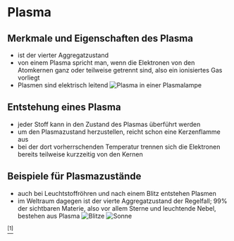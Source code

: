 # Plasma
## Merkmale und Eigenschaften des Plasma
- ist der vierter Aggregatzustand
- von einem Plasma spricht man, wenn die Elektronen von den Atomkernen ganz oder teilweise getrennt sind, also ein ionisiertes Gas vorliegt
- Plasmen sind elektrisch leitend
![Plasma in einer Plasmalampe](https://upload.wikimedia.org/wikipedia/commons/thumb/8/89/Plasma-lamp.jpg/220px-Plasma-lamp.jpg)
## Entstehung eines Plasma
- jeder Stoff kann in den Zustand des Plasmas überführt werden
- um den Plasmazustand herzustellen, reicht schon eine Kerzenflamme aus
- bei der dort vorherrschenden Temperatur trennen sich die Elektronen bereits teilweise kurzzeitig von den Kernen
## Beispiele für Plasmazustände
- auch bei Leuchtstoffröhren und nach einem Blitz entstehen Plasmen
- im Weltraum dagegen ist der vierte Aggregatzustand der Regelfall; 99% der sichtbaren Materie, also vor allem Sterne und leuchtende Nebel, bestehen aus Plasma
![Blitze](https://upload.wikimedia.org/wikipedia/commons/thumb/4/4b/Lightning3.jpg/220px-Lightning3.jpg)
![Sonne](https://upload.wikimedia.org/wikipedia/commons/thumb/c/c7/Solar_eclipse_1999_4.jpg/220px-Solar_eclipse_1999_4.jpg)

[$^{[1]}$](https://de.wikipedia.org/wiki/Plasma_(Physik))